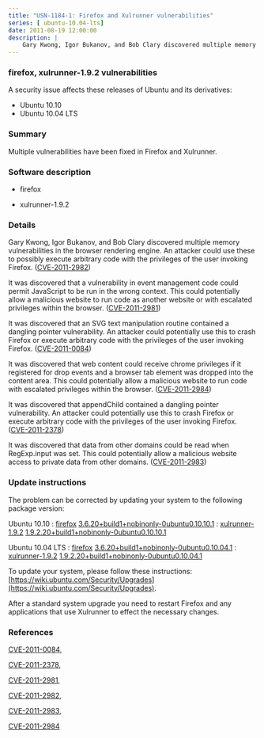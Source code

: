 ```yaml
---
title: "USN-1184-1: Firefox and Xulrunner vulnerabilities"
series: [ ubuntu-10.04-lts]
date: 2011-08-19 12:00:00
description: |
    Gary Kwong, Igor Bukanov, and Bob Clary discovered multiple memory vulnerabilities in the browser rendering engine. An attacker could use these to possibly execute arbitrary code with the privileges of the user invoking Firefox. ([CVE-2011-2982](http://people.ubuntu.com/~ubuntu-security/cve/CVE-2011-2982))
--- 
```

 
### firefox, xulrunner-1.9.2 vulnerabilities

A security issue affects these releases of Ubuntu and its derivatives:

* Ubuntu 10.10
* Ubuntu 10.04 LTS

### Summary

Multiple vulnerabilities have been fixed in Firefox and Xulrunner. 

### Software description

* firefox 

* xulrunner-1.9.2 

### Details

Gary Kwong, Igor Bukanov, and Bob Clary discovered multiple memory vulnerabilities in the browser rendering engine. An attacker could use these to possibly execute arbitrary code with the privileges of the user invoking Firefox. ([CVE-2011-2982](http://people.ubuntu.com/~ubuntu-security/cve/CVE-2011-2982))

It was discovered that a vulnerability in event management code could permit JavaScript to be run in the wrong context. This could potentially allow a malicious website to run code as another website or with escalated privileges within the browser. ([CVE-2011-2981](http://people.ubuntu.com/~ubuntu-security/cve/CVE-2011-2981))

It was discovered that an SVG text manipulation routine contained a dangling pointer vulnerability. An attacker could potentially use this to crash Firefox or execute arbitrary code with the privileges of the user invoking Firefox. ([CVE-2011-0084](http://people.ubuntu.com/~ubuntu-security/cve/CVE-2011-0084))

It was discovered that web content could receive chrome privileges if it registered for drop events and a browser tab element was dropped into the content area. This could potentially allow a malicious website to run code with escalated privileges within the browser. ([CVE-2011-2984](http://people.ubuntu.com/~ubuntu-security/cve/CVE-2011-2984))

It was discovered that appendChild contained a dangling pointer vulnerability. An attacker could potentially use this to crash Firefox or execute arbitrary code with the privileges of the user invoking Firefox. ([CVE-2011-2378](http://people.ubuntu.com/~ubuntu-security/cve/CVE-2011-2378))

It was discovered that data from other domains could be read when RegExp.input was set. This could potentially allow a malicious website access to private data from other domains. ([CVE-2011-2983](http://people.ubuntu.com/~ubuntu-security/cve/CVE-2011-2983)) 

### Update instructions

The problem can be corrected by updating your system to the following package version:

Ubuntu 10.10
 : [firefox](https://launchpad.net/ubuntu/+source/firefox) <span> [3.6.20+build1+nobinonly-0ubuntu0.10.10.1](https://launchpad.net/ubuntu/+source/firefox/3.6.20+build1+nobinonly-0ubuntu0.10.10.1) </span> 
 : [xulrunner-1.9.2](https://launchpad.net/ubuntu/+source/xulrunner-1.9.2) <span> [1.9.2.20+build1+nobinonly-0ubuntu0.10.10.1](https://launchpad.net/ubuntu/+source/xulrunner-1.9.2/1.9.2.20+build1+nobinonly-0ubuntu0.10.10.1) </span> 

Ubuntu 10.04 LTS
 : [firefox](https://launchpad.net/ubuntu/+source/firefox) <span> [3.6.20+build1+nobinonly-0ubuntu0.10.04.1](https://launchpad.net/ubuntu/+source/firefox/3.6.20+build1+nobinonly-0ubuntu0.10.04.1) </span> 
 : [xulrunner-1.9.2](https://launchpad.net/ubuntu/+source/xulrunner-1.9.2) <span> [1.9.2.20+build1+nobinonly-0ubuntu0.10.04.1](https://launchpad.net/ubuntu/+source/xulrunner-1.9.2/1.9.2.20+build1+nobinonly-0ubuntu0.10.04.1) </span> 

To update your system, please follow these instructions: [https://wiki.ubuntu.com/Security/Upgrades](https://wiki.ubuntu.com/Security/Upgrades).

After a standard system upgrade you need to restart Firefox and any applications that use Xulrunner to effect the necessary changes. 

### References

 [CVE-2011-0084](http://people.ubuntu.com/~ubuntu-security/cve/CVE-2011-0084), 

 [CVE-2011-2378](http://people.ubuntu.com/~ubuntu-security/cve/CVE-2011-2378), 

 [CVE-2011-2981](http://people.ubuntu.com/~ubuntu-security/cve/CVE-2011-2981), 

 [CVE-2011-2982](http://people.ubuntu.com/~ubuntu-security/cve/CVE-2011-2982), 

 [CVE-2011-2983](http://people.ubuntu.com/~ubuntu-security/cve/CVE-2011-2983), 

 [CVE-2011-2984](http://people.ubuntu.com/~ubuntu-security/cve/CVE-2011-2984)
 
